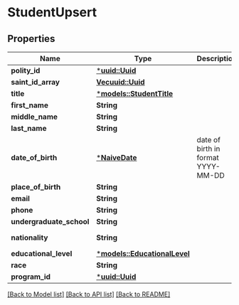 # StudentUpsert

## Properties
Name | Type | Description | Notes
------------ | ------------- | ------------- | -------------
**polity_id** | [***uuid::Uuid**](UUID.md) |  | [optional] [default to None]
**saint_id_array** | [**Vec<uuid::Uuid>**](UUID.md) |  | [optional] [default to None]
**title** | [***models::StudentTitle**](StudentTitle.md) |  | [optional] [default to None]
**first_name** | **String** |  | [optional] [default to None]
**middle_name** | **String** |  | [optional] [default to None]
**last_name** | **String** |  | [optional] [default to None]
**date_of_birth** | [***NaiveDate**](date.md) | date of birth in format YYYY-MM-DD | [optional] [default to None]
**place_of_birth** | **String** |  | [optional] [default to None]
**email** | **String** |  | [optional] [default to None]
**phone** | **String** |  | [optional] [default to None]
**undergraduate_school** | **String** |  | [optional] [default to None]
**nationality** | **String** |  | [optional] [default to Some("Vietnamese".to_string())]
**educational_level** | [***models::EducationalLevel**](EducationalLevel.md) |  | [optional] [default to None]
**race** | **String** |  | [optional] [default to None]
**program_id** | [***uuid::Uuid**](UUID.md) |  | [optional] [default to None]

[[Back to Model list]](../README.md#documentation-for-models) [[Back to API list]](../README.md#documentation-for-api-endpoints) [[Back to README]](../README.md)


